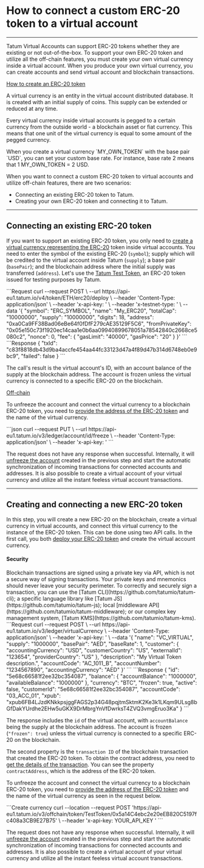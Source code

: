 # How to connect a custom ERC-20 token to a virtual account

---

Tatum Virtual Accounts can support ERC-20 tokens whether they are existing or not out-of-the-box. To support your own ERC-20 token and utilize all the off-chain features, you must create your own virtual currency inside a virtual account. When you produce your own virtual currency, you can create accounts and send virtual account and blockchain transactions.

[How to create an ERC-20 token]()

<div class="toolbar-note">
A virtual currency is an entity in the virtual account distributed database. It is created with an initial supply of coins. This supply can be extended or reduced at any time.
</div>

Every virtual currency inside virtual accounts is pegged to a certain currency from the outside world - a blockchain asset or fiat currency. This means that one unit of the virtual currency is equal to some amount of the pegged currency.

<div class="toolbar-note">
When you create a virtual currency `MY_OWN_TOKEN` with the base pair `USD`, you can set your custom base rate. For instance, base rate 2 means that 1 MY_OWN_TOKEN = 2 USD.
</div>

When you want to connect a custom ERC-20 token to virtual accounts and utilize off-chain features, there are two scenarios:
- Connecting an existing ERC-20 token to Tatum.
- Creating your own ERC-20 token and connecting it to Tatum.

---
## Connecting an existing ERC-20 token

If you want to support an existing ERC-20 token, you only need to [create a virtual currency representing the ERC-20](https://docs.tatum.io/rest/virtual-accounts/register-new-erc-20-token-in-the-ledger) token inside virtual accounts. You need to enter the symbol of the existing ERC-20 (`symbol`); supply which will be credited to the virtual account inside Tatum (`supply`); a base pair (`basePair`); and the blockchain address where the initial supply was transferred (`address`). Let's use the [Tatum Test Token](https://ropsten.etherscan.io/token/0xb3858430b7ed404747b9561027d2c01a72610f43), an ERC-20 token issued for testing purposes by Tatum.

<div class='tabbed-code-blocks'>
```Request
curl --request POST \
  --url https://api-eu1.tatum.io/v4/token/ETH/erc20/deploy \
  --header 'Content-Type: application/json' \
  --header 'x-api-key: ' \
  --header 'x-testnet-type: ' \
  --data '{
  "symbol": "ERC_SYMBOL",
  "name": "My_ERC20",
  "totalCap": "10000000",
  "supply": "10000000",
  "digits": 18,
  "address": "0xa0Ca9FF38Bad06eBe64f0fDfF279cAE35129F5C6",
  "fromPrivateKey": "0x05e150c73f1920ec14caa1e0b6aa09940899678051a78542840c2668ce5080c2",
  "nonce": 0,
  "fee": {
    "gasLimit": "40000",
    "gasPrice": "20"
  }
}'
```
```Response
{
  "txId": "c83f8818db43d9ba4accfe454aa44fc33123d47a4f89d47b314d6748eb0e9bc9",
  "failed": false
}
```
</div>

The call's result is the virtual account's ID, with an account balance of the supply at the blockchain address. The account is frozen unless the virtual currency is connected to a specific ERC-20 on the blockchain.

[Off-chain]()

To unfreeze the account and connect the virtual currency to a blockchain ERC-20 token, you need to [provide the address of the ERC-20 token](https://docs.tatum.io/rest/virtual-accounts/set-erc-20-bep-20-hrm-20-trc-20-kcs-20-token-contract-address) and the name of the virtual currency.


<div class='tabbed-code-blocks'>
```json
curl --request PUT \
  --url  https://api-eu1.tatum.io/v3/ledger/account/id/freeze \
  --header 'Content-Type: application/json' \
  --header 'x-api-key: '
```
</div>

The request does not have any response when successful. Internally, it will [unfreeze the account](https://docs.tatum.io/rest/virtual-accounts/unfreeze-account) created in the previous step and start the automatic synchronization of incoming transactions for connected accounts and addresses. It is also possible to create a virtual account of your virtual currency and utilize all the instant feeless virtual account transactions.

---
## Creating and connecting a new ERC-20 token

In this step, you will create a new ERC-20 on the blockchain, create a virtual currency in virtual accounts, and connect this virtual currency to the instance of the ERC-20 token. This can be done using two API calls. In the first call, you both [deploy your ERC-20 token](https://docs.tatum.io/rest/virtual-accounts/deploy-ethereum-erc-20-smart-contract-to-blockchain-and-ledger) and create the virtual account currency.

#### Security
<div class="toolbar-caution">
Blockchain transactions are signed using a private key via API, which is not a secure way of signing transactions. Your private keys and mnemonics should never leave your security perimeter. To correctly and securely sign a transaction, you can use the [Tatum CLI](https://github.com/tatumio/tatum-cli); a specific language library like [Tatum JS](https://github.com/tatumio/tatum-js); local [middleware API](https://github.com/tatumio/tatum-middleware); or our complex key management system, [Tatum KMS](https://github.com/tatumio/tatum-kms).
</div>

<div class='tabbed-code-blocks'>
```Request
curl --request POST \
  --url https://api-eu1.tatum.io/v3/ledger/virtualCurrency \
  --header 'Content-Type: application/json' \
  --header 'x-api-key: ' \
  --data '{
  "name": "VC_VIRTUAL",
  "supply": "1000000",
  "basePair": "AED",
  "baseRate": 1,
  "customer": {
    "accountingCurrency": "USD",
    "customerCountry": "US",
    "externalId": "123654",
    "providerCountry": "US"
  },
  "description": "My Virtual Token description.",
  "accountCode": "AC_1011_B",
  "accountNumber": "1234567890",
  "accountingCurrency": "AED"
}'
```
```Response
{
  "id": "5e68c66581f2ee32bc354087",
  "balance": {
    "accountBalance": "1000000",
    "availableBalance": "1000000"
  },
  "currency": "BTC",
  "frozen": true,
  "active": false,
  "customerId": "5e68c66581f2ee32bc354087",
  "accountCode": "03_ACC_01",
  "xpub": "xpub6FB4LJzdKNkkpsjggFAGS2p34G48pqjtmSktmK2Ke3k1LKqm9ULsg8bGfDakYUrdhe2EHw5uGKX9DrMbrgYnVfDwrksT4ZVQ3vmgEruo3Ka"
}
```
</div>

The response includes the `id` of the virtual account, with `accountBalance` being the supply at the blockchain address. The account is frozen (`"frozen": true`) unless the virtual currency is connected to a specific ERC-20 on the blockchain.

The second property is the `transaction ID` of the blockchain transaction that created the ERC-20 token. To obtain the contract address, you need to [get the details of the transaction](https://docs.tatum.io/rest/blockchain/get-ethereum-transaction). You can see the property `contractAddress`, which is the address of the ERC-20 token.

To unfreeze the account and connect the virtual currency to a blockchain ERC-20 token, you need to [provide the address of the ERC-20 token](https://docs.tatum.io/rest/virtual-accounts/set-erc-20-bep-20-hrm-20-trc-20-kcs-20-token-contract-address) and the name of the virtual currency as seen in the request below.

<div class='tabbed-code-blocks'>
```Create currency
curl --location --request POST 'https://api-eu1.tatum.io/v3/offchain/token/TestToken/0x5a14C4ebc2e20eEB820C5197fc408a3CB9E27B75' \
--header 'x-api-key: YOUR_API_KEY '
```
</div>

The request does not have any response when successful. Internally, it will [unfreeze the account](https://docs.tatum.io/rest/virtual-accounts/unfreeze-account) created in the previous step and start the automatic synchronization of incoming transactions for connected accounts and addresses. It is also possible to create a virtual account of your virtual currency and utilize all the instant feeless virtual account transactions.